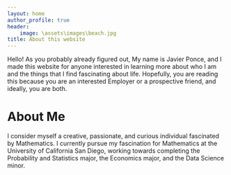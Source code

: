 ```yaml
---
layout: home
author_profile: true
header:
	image: \assets\images\beach.jpg
title: About this website
---
```


Hello! As you probably already figured out, My name is Javier Ponce, and I made this website for anyone interested in learning more about who I am and the things that I find fascinating about life. Hopefully, you are reading this because you are an interested Employer or a prospective friend, and ideally, you are both.

# About Me

I consider myself a creative, passionate, and curious individual fascinated by Mathematics. I currently pursue my fascination for Mathematics at the University of California San Diego, working towards completing the Probability and Statistics major, the Economics major, and the Data Science minor. 